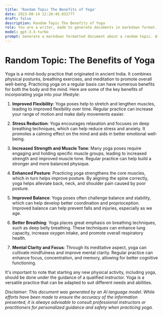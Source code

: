 ```yaml
---
title: 'Random Topic The Benefits of Yoga'
date: 2023-08-14 12:28:49.831777
draft: false
description: Random Topic The Benefits of Yoga
role: You are a writer, made to generate documents in markdown format. It is very important that all of the documents you generate are in valid markdown format.
model: gpt-3.5-turbo
prompt: Generate a markdown formatted document about a random topic. At the bottom, include a disclaimer explaining that the document was generated by you. The first line of the document should be the title. Make sure that the entire document is in proper markdown format, using a mix of various tags to make the document visually appealing.
---
```


# Random Topic: The Benefits of Yoga

Yoga is a mind-body practice that originated in ancient India. It combines physical postures, breathing exercises, and meditation to promote overall well-being. Practicing yoga on a regular basis can have numerous benefits for both the body and the mind. Here are some of the key benefits of incorporating yoga into your lifestyle:

1. **Improved Flexibility**: Yoga poses help to stretch and lengthen muscles, leading to improved flexibility over time. Regular practice can increase your range of motion and make daily movements easier.

2. **Stress Reduction**: Yoga encourages relaxation and focuses on deep breathing techniques, which can help reduce stress and anxiety. It promotes a calming effect on the mind and aids in better emotional well-being.

3. **Increased Strength and Muscle Tone**: Many yoga poses require engaging and holding specific muscle groups, leading to increased strength and improved muscle tone. Regular practice can help build a stronger and more balanced physique.

4. **Enhanced Posture**: Practicing yoga strengthens the core muscles, which in turn helps improve posture. By aligning the spine correctly, yoga helps alleviate back, neck, and shoulder pain caused by poor posture.

5. **Improved Balance**: Yoga poses often challenge balance and stability, which can help develop better coordination and proprioception. Improved balance can help prevent falls and injuries, especially as we age.

6. **Better Breathing**: Yoga places great emphasis on breathing techniques, such as deep belly breathing. These techniques can enhance lung capacity, increase oxygen intake, and promote overall respiratory health.

7. **Mental Clarity and Focus**: Through its meditative aspect, yoga can cultivate mindfulness and improve mental clarity. Regular practice can enhance focus, concentration, and memory, allowing for better cognitive functioning.

It's important to note that starting any new physical activity, including yoga, should be done under the guidance of a qualified instructor. Yoga is a versatile practice that can be adapted to suit different needs and abilities.

_Disclaimer: This document was generated by an AI language model. While efforts have been made to ensure the accuracy of the information presented, it is always advisable to consult professional instructors or practitioners for personalized guidance and safety when practicing yoga._